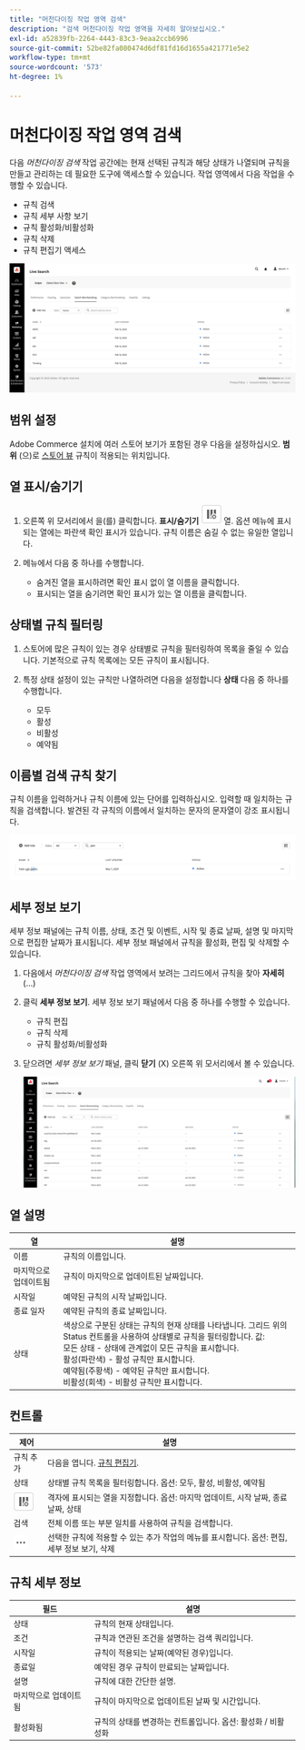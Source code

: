 ```yaml
---
title: "머천다이징 작업 영역 검색"
description: "검색 머천다이징 작업 영역을 자세히 알아보십시오."
exl-id: a52839fb-2264-4443-83c3-9eaa2ccb6996
source-git-commit: 52be82fa080474d6df81fd16d1655a421771e5e2
workflow-type: tm+mt
source-wordcount: '573'
ht-degree: 1%

---
```


# 머천다이징 작업 영역 검색

다음 *머천다이징 검색* 작업 공간에는 현재 선택된 규칙과 해당 상태가 나열되며 규칙을 만들고 관리하는 데 필요한 도구에 액세스할 수 있습니다. 작업 영역에서 다음 작업을 수행할 수 있습니다.

* 규칙 검색
* 규칙 세부 사항 보기
* 규칙 활성화/비활성화
* 규칙 삭제
* 규칙 편집기 액세스

![머천다이징 작업 영역 검색](assets/rules-workspace.png)

## 범위 설정

Adobe Commerce 설치에 여러 스토어 보기가 포함된 경우 다음을 설정하십시오. **범위** (으)로 [스토어 뷰](https://experienceleague.adobe.com/docs/commerce-admin/start/setup/websites-stores-views.html#scope-settings) 규칙이 적용되는 위치입니다.

## 열 표시/숨기기

1. 오른쪽 위 모서리에서 을(를) 클릭합니다. **표시/숨기기** ![열 선택기](assets/btn-show-hide-columns.png) 열.
옵션 메뉴에 표시되는 열에는 파란색 확인 표시가 있습니다. 규칙 이름은 숨길 수 없는 유일한 열입니다.

1. 메뉴에서 다음 중 하나를 수행합니다.

   * 숨겨진 열을 표시하려면 확인 표시 없이 열 이름을 클릭합니다.
   * 표시되는 열을 숨기려면 확인 표시가 있는 열 이름을 클릭합니다.

## 상태별 규칙 필터링

1. 스토어에 많은 규칙이 있는 경우 상태별로 규칙을 필터링하여 목록을 줄일 수 있습니다. 기본적으로 규칙 목록에는 모든 규칙이 표시됩니다.

1. 특정 상태 설정이 있는 규칙만 나열하려면 다음을 설정합니다 **상태** 다음 중 하나를 수행합니다.

   * 모두
   * 활성
   * 비활성
   * 예약됨

## 이름별 검색 규칙 찾기

규칙 이름을 입력하거나 규칙 이름에 있는 단어를 입력하십시오.
입력할 때 일치하는 규칙을 검색합니다. 발견된 각 규칙의 이름에서 일치하는 문자의 문자열이 강조 표시됩니다.

![규칙 - 이름으로 찾기](assets/rules-workspace-search-name.png)

## 세부 정보 보기

세부 정보 패널에는 규칙 이름, 상태, 조건 및 이벤트, 시작 및 종료 날짜, 설명 및 마지막으로 편집한 날짜가 표시됩니다. 세부 정보 패널에서 규칙을 활성화, 편집 및 삭제할 수 있습니다.

1. 다음에서 *머천다이징 검색* 작업 영역에서 보려는 그리드에서 규칙을 찾아 **자세히** (...)
1. 클릭 **세부 정보 보기**.
세부 정보 보기 패널에서 다음 중 하나를 수행할 수 있습니다.

   * 규칙 편집
   * 규칙 삭제
   * 규칙 활성화/비활성화

1. 닫으려면 *세부 정보 보기* 패널, 클릭 **닫기** (X) 오른쪽 위 모서리에서 볼 수 있습니다.

   ![규칙 - 세부 정보](assets/rules-workspace-details.png)

## 열 설명

| 열 | 설명 |
|--- |--- |
| 이름 | 규칙의 이름입니다. |
| 마지막으로 업데이트됨 | 규칙이 마지막으로 업데이트된 날짜입니다. |
| 시작일 | 예약된 규칙의 시작 날짜입니다. |
| 종료 일자 | 예약된 규칙의 종료 날짜입니다. |
| 상태 | 색상으로 구분된 상태는 규칙의 현재 상태를 나타냅니다. 그리드 위의 Status 컨트롤을 사용하여 상태별로 규칙을 필터링합니다. 값:<br />모든 상태 - 상태에 관계없이 모든 규칙을 표시합니다.<br />활성(파란색) - 활성 규칙만 표시합니다.<br />예약됨(주황색) - 예약된 규칙만 표시합니다.<br />비활성(회색) - 비활성 규칙만 표시합니다. |

## 컨트롤

| 제어 | 설명 |
|--- |--- |
| 규칙 추가 | 다음을 엽니다. [규칙 편집기](rules-add.md). |
| 상태 | 상태별 규칙 목록을 필터링합니다. 옵션: 모두, 활성, 비활성, 예약됨 |
| ![열 선택기](assets/btn-show-hide-columns.png) | 격자에 표시되는 열을 지정합니다. 옵션: 마지막 업데이트, 시작 날짜, 종료 날짜, 상태 |
| 검색 | 전체 이름 또는 부분 일치를 사용하여 규칙을 검색합니다. |
| ![추가 선택기](assets/btn-more.png) | 선택한 규칙에 적용할 수 있는 추가 작업의 메뉴를 표시합니다. 옵션: 편집, 세부 정보 보기, 삭제 |

## 규칙 세부 정보

| 필드 | 설명 |
|--- |--- |
| 상태 | 규칙의 현재 상태입니다. |
| 조건 | 규칙과 연관된 조건을 설명하는 검색 쿼리입니다. |
| 시작일 | 규칙이 적용되는 날짜(예약된 경우)입니다. |
| 종료일 | 예약된 경우 규칙이 만료되는 날짜입니다. |
| 설명 | 규칙에 대한 간단한 설명. |
| 마지막으로 업데이트됨 | 규칙이 마지막으로 업데이트된 날짜 및 시간입니다. |
| 활성화됨 | 규칙의 상태를 변경하는 컨트롤입니다. 옵션: 활성화 / 비활성화 |
